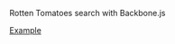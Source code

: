 Rotten Tomatoes search with Backbone.js

[Example](http://scf.usc.edu/~sljackso/itp404/Movie%20Search%202/movie_search.html)